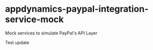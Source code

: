 # appdynamics-paypal-integration-service-mock
Mock services to simulate PayPal's API Layer

Test update
